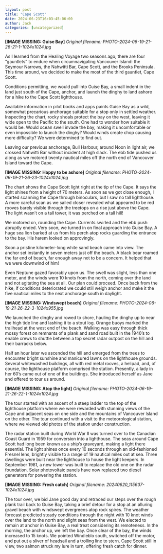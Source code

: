 ```yaml
---
layout: post
title: "Cape Scott"
date: 2024-06-23T16:03:45-06:00
author: Jack
categories: [uncategorized]
---
```


<!-- IMAGE PLACEHOLDER
Original URL: http://windleblo.com/wp-content/uploads/2024/06/PHOTO-2024-06-19-21-26-21-1-1024x1024.jpg
Filename: PHOTO-2024-06-19-21-26-21-1-1024x1024.jpg
Date path: 2024/06/PHOTO-2024-06-19-21-26-21-1-1024x1024.jpg
Caption: Guise Bay
Instructions: Replace this comment with actual image upload
-->

**[IMAGE MISSING: Guise Bay]**
*Original filename: PHOTO-2024-06-19-21-26-21-1-1024x1024.jpg*

As I learned from the Healing Voyage two seasons ago, there are four “gauntlets” to endure when circumnavigating Vancouver Island: the Seymour Narrows, the Nahwitti Bar, Cape Scott, and the Brooks Peninsula. This time around, we decided to make the most of the third gauntlet, Cape Scott.

Conditions permitting, we would pull into Guise Bay, a small indent in the land just south of the Cape, anchor, and launch the dinghy to land ashore for a hike to the Cape Scott lighthouse.

Available information in pilot books and apps paints Guise Bay as a wild, somewhat precarious anchorage suitable for a stop only in settled weather. Inspecting the chart, rocky shoals protect the bay on the west, leaving it wide open to the Pacific to the south. One had to wonder how suitable it would be. Would ocean swell invade the bay, making it uncomfortable or even impossible to launch the dinghy? Would winds create chop causing more difficulty? We were determined to find out.

Leaving our previous anchorage, Bull Harbour, around Noon in light air, we crossed Nahwitti Bar without incident at high slack. The ebb tide pushed us along as we motored twenty nautical miles off the north end of Vancouver Island toward the Cape.

<!-- IMAGE PLACEHOLDER
Original URL: http://windleblo.com/wp-content/uploads/2024/06/PHOTO-2024-06-19-21-26-23-1024x1024.jpg
Filename: PHOTO-2024-06-19-21-26-23-1024x1024.jpg
Date path: 2024/06/PHOTO-2024-06-19-21-26-23-1024x1024.jpg
Caption: Happy to be ashore
Instructions: Replace this comment with actual image upload
-->

**[IMAGE MISSING: Happy to be ashore]**
*Original filename: PHOTO-2024-06-19-21-26-23-1024x1024.jpg*

The chart shows the Cape Scott light right at the tip of the Cape. It says the light shines from a height of 70 meters. As soon as we got close enough, I started scanning the Cape through binoculars, but I saw no tall lighthouse. A more careful scan as we sailed closer revealed what appeared to be red rooves barely visible through the treetops on a rise just above the Cape. The light wasn’t on a tall tower, it was perched on a tall hill!

We motored on, rounding the Cape. Currents swirled and the ebb push abruptly ended. Very soon, we turned in on final approach into Guise Bay. A huge sea lion barked at us from his perch atop rocks guarding the entrance to the bay. His harem looked on approvingly.

Soon a pristine kilometer-long white sand beach came into view. The anchor set instantly in seven meters just off the beach. A black bear roamed the far end of beach, far enough away not to be a concern. It helped that we were downwind of him!

Even Neptune gazed favorably upon us. The swell was slight, less than one meter, and the winds were 10 knots from the north, coming over the land and not agitating the sea at all. Our plan could proceed. Once back from the hike, if conditions deteriorated we could still weigh anchor and make it the five nautical miles to the next anchorage south in daylight.

<!-- IMAGE PLACEHOLDER
Original URL: http://windleblo.com/wp-content/uploads/2024/06/PHOTO-2024-06-19-21-26-22-3-1024x955.jpg
Filename: PHOTO-2024-06-19-21-26-22-3-1024x955.jpg
Date path: 2024/06/PHOTO-2024-06-19-21-26-22-3-1024x955.jpg
Caption: Windswept beach
Instructions: Replace this comment with actual image upload
-->

**[IMAGE MISSING: Windswept beach]**
*Original filename: PHOTO-2024-06-19-21-26-22-3-1024x955.jpg*

We launched the dinghy and rowed to shore, hauling the dinghy up to near the high tide line and lashing it to a stout log. Orange buoys marked the trailhead at the west end of the beach. Walking was easy through thick mossy forest on remnants of a plank and sand road built in the 1940’s to enable crews to shuttle between a top secret radar outpost on the hill and their barracks below.

Half an hour later we ascended the hill and emerged from the trees to encounter bright sunshine and manicured lawns on the lighthouse grounds. Several whitewashed buildings, all with red metal rooves, a helipad, and, of course, the lighthouse platform comprised the station. Presently, a lady in her 60’s came out of one of the buildings. She introduced herself as Jane and offered to tour us around.

<!-- IMAGE PLACEHOLDER
Original URL: http://windleblo.com/wp-content/uploads/2024/06/PHOTO-2024-06-19-21-26-22-1-1024x1024.jpg
Filename: PHOTO-2024-06-19-21-26-22-1-1024x1024.jpg
Date path: 2024/06/PHOTO-2024-06-19-21-26-22-1-1024x1024.jpg
Caption: Atop the light
Instructions: Replace this comment with actual image upload
-->

**[IMAGE MISSING: Atop the light]**
*Original filename: PHOTO-2024-06-19-21-26-22-1-1024x1024.jpg*

The tour started with an ascent of a steep ladder to the top of the lighthouse platform where we were rewarded with stunning views of the Cape and adjacent seas on one side and the mountains of Vancouver Island on the other. The tour continued with a visit to the meteorological station, where we viewed old photos of the station under construction.

The radar station built during World War II was turned over to the Canadian Coast Guard in 1959 for conversion into a lighthouse. The seas around Cape Scott had long been known as a ship’s graveyard, making a light there essential. The light shines once every 10 seconds through an old-fashioned Fresnel lens, brightly visible to a range of 19 nautical miles out at sea. Three dwellings were built near the lighthouse to house the light keepers. In September 1981, a new tower was built to replace the old one on the radar foundation. Solar photovoltaic panels have now replaced two diesel generators for powering the station.

<!-- IMAGE PLACEHOLDER
Original URL: http://windleblo.com/wp-content/uploads/2024/06/20240620_115637-1024x1024.jpg
Filename: 20240620_115637-1024x1024.jpg
Date path: 2024/06/20240620_115637-1024x1024.jpg
Caption: Fresh catch
Instructions: Replace this comment with actual image upload
-->

**[IMAGE MISSING: Fresh catch]**
*Original filename: 20240620_115637-1024x1024.jpg*

The tour over, we bid Jane good day and retraced our steps over the rough plank trail back to Guise Bay, taking a brief detour for a stop at an alluring gravel beach with windswept evergreens atop rock spires. The weather forecast predicted steady conditions through the night with 10 knot winds over the land to the north and slight seas from the west. We elected to remain at anchor in Guise Bay, a real treat considering its remoteness. In the morning, the anchor up, we left the bay. Once clear of the bay, the winds increased to 15 knots. We pointed Windleblo south, switched off the motor, and put out a sliver of headsail and a trolling line to stern. Cape Scott still in view, two salmon struck my lure in turn, offering fresh catch for dinner.